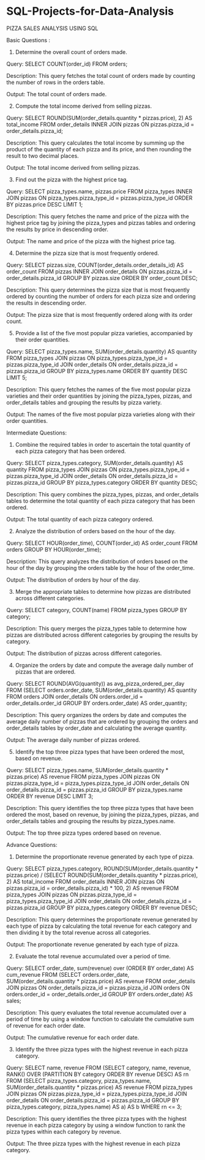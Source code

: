 # SQL-Projects-for-Data-Analysis

PIZZA  SALES  ANALYSIS  USING  SQL  


Basic Questions :

1. Determine the overall count of orders made.

Query: SELECT COUNT(order_id) FROM orders;

Description: This query fetches the total count of orders made by counting the number of rows in the orders table.

Output: The total count of orders made.

2. Compute the total income derived from selling pizzas.
   
Query: SELECT ROUND(SUM(order_details.quantity * pizzas.price), 2) AS total_income FROM order_details INNER JOIN pizzas ON pizzas.pizza_id = order_details.pizza_id;

Description: This query calculates the total income by summing up the product of the quantity of each pizza and its price, and then rounding the result to two decimal places.

Output: The total income derived from selling pizzas.

3. Find out the pizza with the highest price tag.
   
Query: SELECT pizza_types.name, pizzas.price FROM pizza_types INNER JOIN pizzas ON pizza_types.pizza_type_id = pizzas.pizza_type_id ORDER BY pizzas.price DESC LIMIT 1;

Description: This query fetches the name and price of the pizza with the highest price tag by joining the pizza_types and pizzas tables and ordering the results by price in descending order.

Output: The name and price of the pizza with the highest price tag.

4. Determine the pizza size that is most frequently ordered.
   
Query: SELECT pizzas.size, COUNT(order_details.order_details_id) AS order_count FROM pizzas INNER JOIN order_details ON pizzas.pizza_id = order_details.pizza_id GROUP BY pizzas.size ORDER BY order_count DESC;

Description: This query determines the pizza size that is most frequently ordered by counting the number of orders for each pizza size and ordering the results in descending order.

Output: The pizza size that is most frequently ordered along with its order count.

5. Provide a list of the five most popular pizza varieties, accompanied by their order quantities.
   
Query: SELECT pizza_types.name, SUM(order_details.quantity) AS quantity FROM pizza_types JOIN pizzas ON pizza_types.pizza_type_id = pizzas.pizza_type_id JOIN order_details ON order_details.pizza_id = pizzas.pizza_id GROUP BY pizza_types.name ORDER BY quantity DESC LIMIT 5;

Description: This query fetches the names of the five most popular pizza varieties and their order quantities by joining the pizza_types, pizzas, and order_details tables and grouping the results by pizza variety.

Output: The names of the five most popular pizza varieties along with their order quantities.


Intermediate Questions:

1. Combine the required tables in order to ascertain the total quantity of each pizza category that has been ordered.

Query: SELECT pizza_types.category, SUM(order_details.quantity) AS quantity FROM pizza_types JOIN pizzas ON pizza_types.pizza_type_id = pizzas.pizza_type_id JOIN order_details ON order_details.pizza_id = 
pizzas.pizza_id GROUP BY pizza_types.category ORDER BY quantity DESC;

Description: This query combines the pizza_types, pizzas, and order_details tables to determine the total quantity of each pizza category that has been ordered.

Output: The total quantity of each pizza category ordered.

2. Analyze the distribution of orders based on the hour of the day.

Query: SELECT HOUR(order_time), COUNT(order_id) AS order_count FROM orders GROUP BY HOUR(order_time);

Description: This query analyzes the distribution of orders based on the hour of the day by grouping the orders table by the hour of the order_time.

Output: The distribution of orders by hour of the day.

3. Merge the appropriate tables to determine how pizzas are distributed across different categories.

Query: SELECT category, COUNT(name) FROM pizza_types GROUP BY category;

Description: This query merges the pizza_types table to determine how pizzas are distributed across different categories by grouping the results by category.

Output: The distribution of pizzas across different categories.

4. Organize the orders by date and compute the average daily number of pizzas that are ordered.

Query: SELECT ROUND(AVG(quantity)) as avg_pizza_ordered_per_day FROM (SELECT orders.order_date, SUM(order_details.quantity) AS quantity FROM orders JOIN order_details ON orders.order_id = order_details.order_id GROUP BY orders.order_date) AS order_quantity;

Description: This query organizes the orders by date and computes the average daily number of pizzas that are ordered by grouping the orders and order_details tables by order_date and calculating the average quantity.

Output: The average daily number of pizzas ordered.

5. Identify the top three pizza types that have been ordered the most, based on revenue.

Query: SELECT pizza_types.name, SUM(order_details.quantity * pizzas.price) AS revenue FROM pizza_types JOIN pizzas ON pizzas.pizza_type_id = pizza_types.pizza_type_id JOIN order_details ON order_details.pizza_id = pizzas.pizza_id GROUP BY pizza_types.name ORDER BY revenue DESC LIMIT 3;

Description: This query identifies the top three pizza types that have been ordered the most, based on revenue, by joining the pizza_types, pizzas, and order_details tables and grouping the results by pizza_types.name.

Output: The top three pizza types ordered based on revenue.

Advance Questions:

1. Determine the proportionate revenue generated by each type of pizza.

Query: SELECT pizza_types.category, ROUND(SUM(order_details.quantity * pizzas.price) / (SELECT ROUND(SUM(order_details.quantity * pizzas.price), 2) AS total_income FROM order_details INNER JOIN pizzas ON pizzas.pizza_id = order_details.pizza_id) * 100, 2) AS revenue FROM pizza_types JOIN pizzas ON pizzas.pizza_type_id = pizza_types.pizza_type_id JOIN order_details ON order_details.pizza_id = pizzas.pizza_id GROUP BY pizza_types.category ORDER BY revenue DESC;

Description: This query determines the proportionate revenue generated by each type of pizza by calculating the total revenue for each category and then dividing it by the total revenue across all categories.

Output: The proportionate revenue generated by each type of pizza.

2. Evaluate the total revenue accumulated over a period of time.

Query: SELECT order_date, sum(revenue) over (ORDER BY order_date) AS cum_revenue FROM (SELECT orders.order_date, SUM(order_details.quantity * pizzas.price) AS revenue FROM order_details JOIN pizzas ON order_details.pizza_id = pizzas.pizza_id JOIN orders ON orders.order_id = order_details.order_id GROUP BY orders.order_date) AS sales;

Description: This query evaluates the total revenue accumulated over a period of time by using a window function to calculate the cumulative sum of revenue for each order date.

Output: The cumulative revenue for each order date.

3. Identify the three pizza types with the highest revenue in each pizza category.

Query: SELECT name, revenue FROM (SELECT category, name, revenue, RANK() OVER (PARTITION BY category ORDER BY revenue DESC) AS rn FROM (SELECT pizza_types.category, pizza_types.name, SUM(order_details.quantity * pizzas.price) AS revenue FROM pizza_types JOIN pizzas ON pizzas.pizza_type_id = pizza_types.pizza_type_id JOIN order_details ON order_details.pizza_id = pizzas.pizza_id GROUP BY pizza_types.category, pizza_types.name) AS a) AS b WHERE rn <= 3;

Description: This query identifies the three pizza types with the highest revenue in each pizza category by using a window function to rank the pizza types within each category by revenue.

Output: The three pizza types with the highest revenue in each pizza category.
